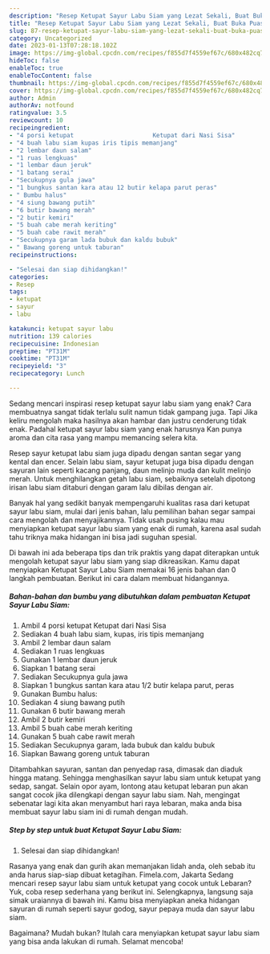 ```yaml
---
description: "Resep Ketupat Sayur Labu Siam yang Lezat Sekali, Buat Buka Puasa}"
title: "Resep Ketupat Sayur Labu Siam yang Lezat Sekali, Buat Buka Puasa}"
slug: 87-resep-ketupat-sayur-labu-siam-yang-lezat-sekali-buat-buka-puasa
category: Uncategorized
date: 2023-01-13T07:28:18.102Z
image: https://img-global.cpcdn.com/recipes/f855d7f4559ef67c/680x482cq70/ketupat-sayur-labu-siam-foto-resep-utama.jpg
hideToc: false
enableToc: true
enableTocContent: false
thumbnail: https://img-global.cpcdn.com/recipes/f855d7f4559ef67c/680x482cq70/ketupat-sayur-labu-siam-foto-resep-utama.jpg
cover: https://img-global.cpcdn.com/recipes/f855d7f4559ef67c/680x482cq70/ketupat-sayur-labu-siam-foto-resep-utama.jpg
author: Admin
authorAv: notfound
ratingvalue: 3.5
reviewcount: 10
recipeingredient:
- "4 porsi ketupat                      Ketupat dari Nasi Sisa"
- "4 buah labu siam kupas iris tipis memanjang"
- "2 lembar daun salam"
- "1 ruas lengkuas"
- "1 lembar daun jeruk"
- "1 batang serai"
- "Secukupnya gula jawa"
- "1 bungkus santan kara atau 12 butir kelapa parut peras"
- " Bumbu halus"
- "4 siung bawang putih"
- "6 butir bawang merah"
- "2 butir kemiri"
- "5 buah cabe merah keriting"
- "5 buah cabe rawit merah"
- "Secukupnya garam lada bubuk dan kaldu bubuk"
- " Bawang goreng untuk taburan"
recipeinstructions:

- "Selesai dan siap dihidangkan!"
categories:
- Resep
tags:
- ketupat
- sayur
- labu

katakunci: ketupat sayur labu 
nutrition: 139 calories
recipecuisine: Indonesian
preptime: "PT31M"
cooktime: "PT31M"
recipeyield: "3"
recipecategory: Lunch

---
```



Sedang mencari inspirasi resep ketupat sayur labu siam yang enak? Cara membuatnya sangat tidak terlalu sulit namun tidak gampang juga. Tapi Jika keliru mengolah maka hasilnya akan hambar dan justru cenderung tidak enak. Padahal ketupat sayur labu siam yang enak harusnya Kan punya aroma dan cita rasa yang mampu memancing selera kita.


Resep sayur ketupat labu siam juga dipadu dengan santan segar yang kental dan encer. Selain labu siam, sayur ketupat juga bisa dipadu dengan sayuran lain seperti kacang panjang, daun melinjo muda dan kulit melinjo merah. Untuk menghilangkan getah labu siam, sebaiknya setelah dipotong irisan labu siam ditaburi dengan garam lalu dibilas dengan air.

Banyak hal yang sedikit banyak mempengaruhi kualitas rasa dari ketupat sayur labu siam, mulai dari jenis bahan, lalu pemilihan bahan segar sampai cara mengolah dan menyajikannya. Tidak usah pusing kalau mau menyiapkan ketupat sayur labu siam yang enak di rumah, karena asal sudah tahu triknya maka hidangan ini bisa jadi suguhan spesial.


Di bawah ini ada beberapa tips dan trik praktis yang dapat diterapkan untuk mengolah ketupat sayur labu siam yang siap dikreasikan. Kamu dapat menyiapkan Ketupat Sayur Labu Siam memakai 16 jenis bahan dan 0 langkah pembuatan. Berikut ini cara dalam membuat hidangannya.

<!--inarticleads1-->

##### Bahan-bahan dan bumbu yang dibutuhkan dalam pembuatan Ketupat Sayur Labu Siam:

1. Ambil 4 porsi ketupat                      Ketupat dari Nasi Sisa
1. Sediakan 4 buah labu siam, kupas, iris tipis memanjang
1. Ambil 2 lembar daun salam
1. Sediakan 1 ruas lengkuas
1. Gunakan 1 lembar daun jeruk
1. Siapkan 1 batang serai
1. Sediakan Secukupnya gula jawa
1. Siapkan 1 bungkus santan kara atau 1/2 butir kelapa parut, peras
1. Gunakan  Bumbu halus:
1. Sediakan 4 siung bawang putih
1. Gunakan 6 butir bawang merah
1. Ambil 2 butir kemiri
1. Ambil 5 buah cabe merah keriting
1. Gunakan 5 buah cabe rawit merah
1. Sediakan Secukupnya garam, lada bubuk dan kaldu bubuk
1. Siapkan  Bawang goreng untuk taburan


Ditambahkan sayuran, santan dan penyedap rasa, dimasak dan diaduk hingga matang. Sehingga menghasilkan sayur labu siam untuk ketupat yang sedap, sangat. Selain opor ayam, lontong atau ketupat lebaran pun akan sangat cocok jika dilengkapi dengan sayur labu siam. Nah, mengingat sebenatar lagi kita akan menyambut hari raya lebaran, maka anda bisa membuat sayur labu siam ini di rumah dengan mudah. 

<!--inarticleads2-->

##### Step by step untuk buat Ketupat Sayur Labu Siam:


1. Selesai dan siap dihidangkan!

Rasanya yang enak dan gurih akan memanjakan lidah anda, oleh sebab itu anda harus siap-siap dibuat ketagihan. Fimela.com, Jakarta Sedang mencari resep sayur labu siam untuk ketupat yang cocok untuk Lebaran? Yuk, coba resep sederhana yang berikut ini. Selengkapnya, langsung saja simak uraiannya di bawah ini. Kamu bisa menyiapkan aneka hidangan sayuran di rumah seperti sayur godog, sayur pepaya muda dan sayur labu siam. 

Bagaimana? Mudah bukan? Itulah cara menyiapkan ketupat sayur labu siam yang bisa anda lakukan di rumah. Selamat mencoba!

